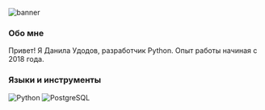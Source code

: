 ![banner](https://github.com/user-attachments/assets/da5cd929-d18a-4640-a27f-08ce5633dd29)

### Обо мне
Привет! Я Данила Удодов, разработчик Python. Опыт работы начиная с 2018 года.

### Языки и инструменты
![Python](https://img.shields.io/badge/-Python-4B0082?style=for-the-badge&logo=python&logoColor=FFD700)
![PostgreSQL](https://img.shields.io/badge/-PostgreSQL-4B0082?style=for-the-badge&logo=postgresql&logoColor=2E3DFA)
